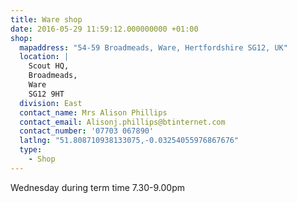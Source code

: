 ```yaml
---
title: Ware shop
date: 2016-05-29 11:59:12.000000000 +01:00
shop:
  mapaddress: "54-59 Broadmeads, Ware, Hertfordshire SG12, UK"
  location: |
    Scout HQ,  
    Broadmeads,  
    Ware  
    SG12 9HT
  division: East
  contact_name: Mrs Alison Phillips
  contact_email: Alisonj.phillips@btinternet.com
  contact_number: '07703 067890'
  latlng: "51.808710938133075,-0.03254055976867676"
  type:
    - Shop
---
```

Wednesday during term time 7.30-9.00pm
